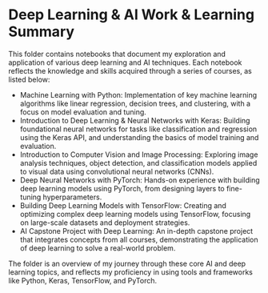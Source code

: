 # Deep Learning & AI Work & Learning Summary
This folder contains notebooks that document my exploration and application of various deep learning and AI techniques. Each notebook reflects the knowledge and skills acquired through a series of courses, as listed below:

* Machine Learning with Python: Implementation of key machine learning algorithms like linear regression, decision trees, and clustering, with a focus on model evaluation and tuning.
* Introduction to Deep Learning & Neural Networks with Keras: Building foundational neural networks for tasks like classification and regression using the Keras API, and understanding the basics of model training and evaluation.
* Introduction to Computer Vision and Image Processing: Exploring image analysis techniques, object detection, and classification models applied to visual data using convolutional neural networks (CNNs).
* Deep Neural Networks with PyTorch: Hands-on experience with building deep learning models using PyTorch, from designing layers to fine-tuning hyperparameters.
* Building Deep Learning Models with TensorFlow: Creating and optimizing complex deep learning models using TensorFlow, focusing on large-scale datasets and deployment strategies.
* AI Capstone Project with Deep Learning: An in-depth capstone project that integrates concepts from all courses, demonstrating the application of deep learning to solve a real-world problem.
  
The folder is an overview of my journey through these core AI and deep learning topics, and reflects my proficiency in using tools and frameworks like Python, Keras, TensorFlow, and PyTorch.
